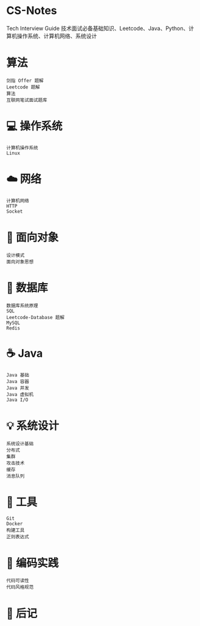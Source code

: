 # CS-Notes
Tech Interview Guide 技术面试必备基础知识、Leetcode、Java、Python、计算机操作系统、计算机网络、系统设计


# 算法

    剑指 Offer 题解
    Leetcode 题解
    算法
    互联网笔试面试题库

# 💻 操作系统

    计算机操作系统
    Linux

# ☁️ 网络

    计算机网络
    HTTP
    Socket

# 🎨 面向对象

    设计模式
    面向对象思想

# 💾 数据库

    数据库系统原理
    SQL
    Leetcode-Database 题解
    MySQL
    Redis

# ☕️ Java

    Java 基础
    Java 容器
    Java 并发
    Java 虚拟机
    Java I/O

# 💡 系统设计

    系统设计基础
    分布式
    集群
    攻击技术
    缓存
    消息队列

# 🔧 工具

    Git
    Docker
    构建工具
    正则表达式

# 🍉 编码实践

    代码可读性
    代码风格规范

# 📝 后记
